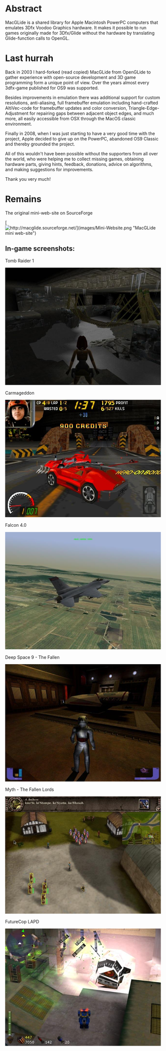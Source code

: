 # Abstract
MacGLide is a shared library for Apple Macintosh PowerPC computers that emulates 3Dfx Voodoo Graphics hardware. It makes it possible to run games originally made for 3Dfx/Glide without the hardware by translating Glide-function calls to OpenGL.

# Last hurrah
Back in 2003 I hard-forked (read copied) MacGLide from OpenGLide to gather experience with open-source development and 3D game programming form a unique point of view. Over the years almost every 3dfx-game published for OS9 was supported.

Besides improvements in emulation there was additional support for custom resolutions, anti-aliasing, full framebuffer emulation including hand-crafted AltiVec-code for framebuffer updates and color conversion, Triangle-Edge-Adjustment for repairing gaps between adjacent object edges, and much more, all easily accessible from OSX through the MacOS classic environment.

Finally in 2008, when I was just starting to have a very good time with the project, Apple decided to give up on the PowerPC, abandoned OS9 Classic and thereby grounded the project.

All of this wouldn't have been possible without the supporters from all over the world, who were helping me to collect missing games, obtaining hardware parts, giving hints, feedback, donations,  advice on algorithms, and making suggestions for improvements.

Thank you very much!


# Remains
The original mini-web-site on SourceForge

[![http://macglide.sourceforge.net/](images/Mini-Website.png "MacGLide mini web-site")](http://macglide.sourceforge.net/)

## In-game screenshots:

Tomb Raider 1

![Tomb Raider 1](images/Tomb_Raider_1.jpg "Tomb Raider 1")


Carmageddon

![Carmageddon](images/Carmageddon.jpg "Carmageddon")



Falcon 4.0

![Falcon 4.0 (with Realism Patch)](images/Falcon_4.0_with_Realism_Patch.jpg "Falcon 4.0 (with Realism Patch)")



Deep Space 9 - The Fallen

![Deep Space 9 - The Fallen](images/Deep_Space_9_-_The_Fallen.jpg "Deep Space 9 - The Fallen")



Myth - The Fallen Lords

![Myth - The Fallen Lords](images/Myth_-_The_Fallen_Lords.jpg "Myth - The Fallen Lords")



FutureCop LAPD

![FutureCop LAPD](images/FutureCop_LAPD.jpg "FutureCop LAPD")


